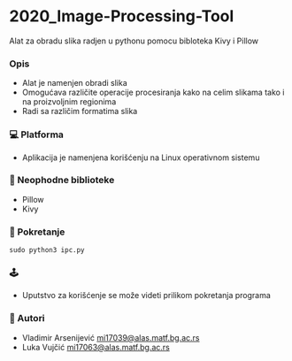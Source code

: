 # 2020_Image-Processing-Tool
Alat za obradu slika radjen u pythonu pomocu bibloteka Kivy i Pillow
### Opis
* Alat je namenjen obradi slika
* Omogućava različite operacije procesiranja kako na celim slikama tako i na proizvoljnim regionima
* Radi sa različim formatima slika
### :computer: Platforma
* Aplikacija je namenjena korišćenju na Linux operativnom sistemu 
### :memo: Neophodne biblioteke
* Pillow
* Kivy
### :wrench: Pokretanje
`sudo python3 ipc.py`
### :joystick:
* Uputstvo za korišćenje se može videti prilikom pokretanja programa
### :email: Autori
* Vladimir Arsenijević mi17039@alas.matf.bg.ac.rs
* Luka Vujčić mi17063@alas.matf.bg.ac.rs
